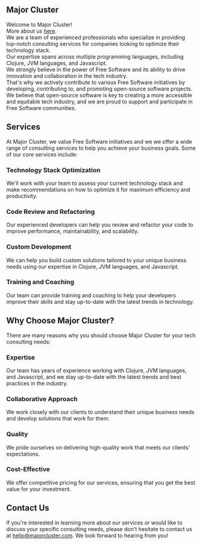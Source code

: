 ## Major Cluster

Welcome to Major Cluster!   
More about us [here](https://info.majorcluster.com/).    
We are a team of experienced professionals who specialize in providing top-notch consulting services for companies looking to optimize their technology stack.   
Our expertise spans across multiple programming languages, including Clojure, JVM languages, and Javascript.   
We strongly believe in the power of Free Software and its ability to drive innovation and collaboration in the tech industry.   
That's why we actively contribute to various Free Software initiatives by developing, contributing to, and promoting open-source software projects.   
We believe that open-source software is key to creating a more accessible and equitable tech industry, and we are proud to support and participate in Free Software communities.

## Services
At Major Cluster, we value Free Software initiatives and we we offer a wide range of consulting services to help you achieve your business goals. Some of our core services include:

### Technology Stack Optimization 
We'll work with your team to assess your current technology stack and make recommendations on how to optimize it for maximum efficiency and productivity.

### Code Review and Refactoring 
Our experienced developers can help you review and refactor your code to improve performance, maintainability, and scalability.

### Custom Development 
We can help you build custom solutions tailored to your unique business needs using our expertise in Clojure, JVM languages, and Javascript.

### Training and Coaching 
Our team can provide training and coaching to help your developers improve their skills and stay up-to-date with the latest trends in technology.

## Why Choose Major Cluster?
There are many reasons why you should choose Major Cluster for your tech consulting needs:

### Expertise 
Our team has years of experience working with Clojure, JVM languages, and Javascript, and we stay up-to-date with the latest trends and best practices in the industry.

### Collaborative Approach 
We work closely with our clients to understand their unique business needs and develop solutions that work for them.

### Quality 
We pride ourselves on delivering high-quality work that meets our clients' expectations.

### Cost-Effective 
We offer competitive pricing for our services, ensuring that you get the best value for your investment.

## Contact Us
If you're interested in learning more about our services or would like to discuss your specific consulting needs, please don't hesitate to contact us at hello@majorcluster.com. We look forward to hearing from you!

